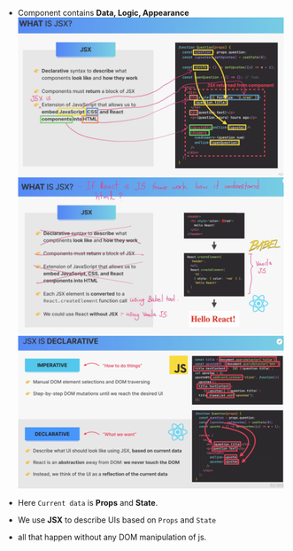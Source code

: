* Component contains **Data, Logic, Appearance**
![](assets/SmartSelect_20230810_101456_Samsung%20Notes.jpg)
![](assets/SmartSelect_20230810_101604_Samsung%20Notes.jpg)
![](assets/SmartSelect_20230810_101733_Samsung%20Notes.jpg)

* Here `Current data` is **Props** and **State**.
* We use **JSX** to describe UIs based on `Props` and `State`
* all that happen without any DOM manipulation of js.


